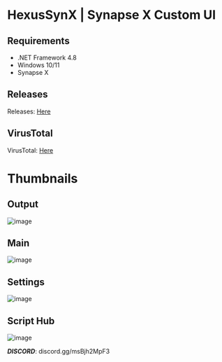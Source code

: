 # HexusSynX | Synapse X Custom UI

## Requirements
 - .NET Framework 4.8
 - Windows 10/11
 - Synapse X

## Releases
Releases: [Here](https://github.com/Vyniscool/HexusSynX/releases)

## VirusTotal
VirusTotal: [Here](https://www.virustotal.com/gui/file-analysis/ZGI4YzQ4YmFmMGRjMGQ0MjFjODNjZDI1YzNhOTNiYmY6MTY1MjMyODIwNQ==)

# Thumbnails
## Output
![image](https://cdn.discordapp.com/attachments/974159969987465246/974160105631256646/unknown.png)
## Main
![image](https://cdn.discordapp.com/attachments/974159969987465246/974160340801716224/unknown.png)
## Settings
![image](https://cdn.discordapp.com/attachments/974159969987465246/974160434846388326/unknown.png)
## Script Hub
![image](https://cdn.discordapp.com/attachments/974159969987465246/974160501145759804/unknown.png)

***DISCORD***: discord.gg/msBjh2MpF3
